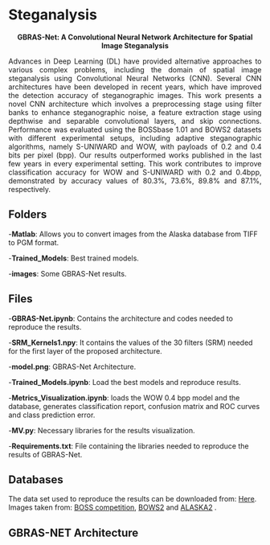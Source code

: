 # Steganalysis


<p align="center"><strong>GBRAS-Net: A Convolutional Neural Network Architecture for Spatial Image Steganalysis</strong></p>


<p align="justify">Advances in Deep Learning (DL) have provided alternative approaches to various complex problems, including the domain of spatial image steganalysis using Convolutional Neural Networks (CNN). Several CNN architectures have been developed in recent years, which have improved the detection accuracy of steganographic images. This work presents a novel CNN architecture which involves a preprocessing stage using filter banks to enhance steganographic noise, a feature extraction stage using depthwise and separable convolutional layers, and skip connections. Performance was evaluated using the BOSSbase 1.01 and BOWS2 datasets with different experimental setups, including adaptive steganographic algorithms, namely S-UNIWARD and WOW, with payloads of 0.2 and 0.4 bits per pixel (bpp). Our results outperformed works published in the last few years in every experimental setting. This work contributes to improve classification accuracy for WOW and S-UNIWARD with 0.2 and 0.4bpp, demonstrated by accuracy values of 80.3%, 73.6%, 89.8% and 87.1%, respectively. </p>

## Folders

  -**Matlab**: Allows you to convert images from the Alaska database from TIFF to PGM format.
  
  
  -**Trained_Models**: Best trained models.
  
  
  -**images**: Some GBRAS-Net results.
  

## Files

  -**GBRAS-Net.ipynb**: Contains the architecture and codes needed to reproduce the results.
  
  
  -**SRM_Kernels1.npy**: It contains the values of the 30 filters (SRM) needed for the first layer of the proposed architecture.
  
  
  -**model.png**: GBRAS-Net Architecture.
  
  
  -**Trained_Models.ipynb**: Load the best models and reproduce results.
  
  
  -**Metrics_Visualization.ipynb**: loads the WOW 0.4 bpp model and the database, generates classification report, confusion matrix and ROC curves and class prediction error.
  
  
  -**MV.py**: Necessary libraries for the results visualization.
  
  
  -**Requirements.txt**: File containing the libraries needed to reproduce the results of GBRAS-Net.
  
  
## Databases

The data set used to reproduce the results can be downloaded from: <a href="https://drive.google.com/drive/folders/1G5vdhW11_qKfVC6W8_pfJpstVkXUk1QQ?usp=sharing">Here</a>. Images taken from: <a href="http://agents.fel.cvut.cz/boss/index.php?mode=VIEW&tmpl=materials">BOSS competition</a>, <a href="http://bows2.ec-lille.fr/index.php?mode=VIEW&tmpl=index1">BOWS2</a> and <a href="https://alaska.utt.fr/">ALASKA2</a> .

## GBRAS-NET Architecture





